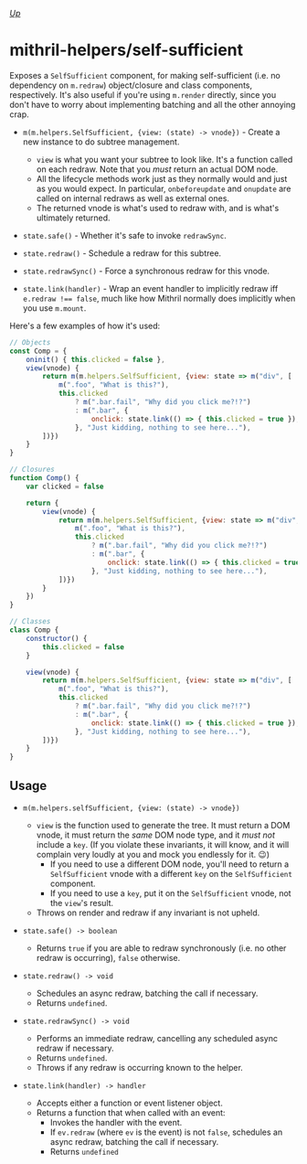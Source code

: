 [*Up*](./api.md)

# mithril-helpers/self-sufficient

Exposes a `SelfSufficient` component, for making self-sufficient (i.e. no dependency on `m.redraw`) object/closure and class components, respectively. It's also useful if you're using `m.render` directly, since you don't have to worry about implementing batching and all the other annoying crap.

- `m(m.helpers.SelfSufficient, {view: (state) -> vnode})` - Create a new instance to do subtree management.
    - `view` is what you want your subtree to look like. It's a function called on each redraw. Note that you *must* return an actual DOM node.
    - All the lifecycle methods work just as they normally would and just as you would expect. In particular, `onbeforeupdate` and `onupdate` are called on internal redraws as well as external ones.
    - The returned vnode is what's used to redraw with, and is what's ultimately returned.

- `state.safe()` - Whether it's safe to invoke `redrawSync`.

- `state.redraw()` - Schedule a redraw for this subtree.

- `state.redrawSync()` - Force a synchronous redraw for this vnode.

- `state.link(handler)` - Wrap an event handler to implicitly redraw iff `e.redraw !== false`, much like how Mithril normally does implicitly when you use `m.mount`.

Here's a few examples of how it's used:

```js
// Objects
const Comp = {
    oninit() { this.clicked = false },
    view(vnode) {
        return m(m.helpers.SelfSufficient, {view: state => m("div", [
            m(".foo", "What is this?"),
            this.clicked
                ? m(".bar.fail", "Why did you click me?!?")
                : m(".bar", {
                    onclick: state.link(() => { this.clicked = true }),
                }, "Just kidding, nothing to see here..."),
        ])})
    }
}

// Closures
function Comp() {
    var clicked = false

    return {
        view(vnode) {
            return m(m.helpers.SelfSufficient, {view: state => m("div", [
                m(".foo", "What is this?"),
                this.clicked
                    ? m(".bar.fail", "Why did you click me?!?")
                    : m(".bar", {
                        onclick: state.link(() => { this.clicked = true }),
                    }, "Just kidding, nothing to see here..."),
            ])})
        }
    })
}

// Classes
class Comp {
    constructor() {
        this.clicked = false
    }

    view(vnode) {
        return m(m.helpers.SelfSufficient, {view: state => m("div", [
            m(".foo", "What is this?"),
            this.clicked
                ? m(".bar.fail", "Why did you click me?!?")
                : m(".bar", {
                    onclick: state.link(() => { this.clicked = true }),
                }, "Just kidding, nothing to see here..."),
        ])})
    }
}
```

## Usage

- `m(m.helpers.selfSufficient, {view: (state) -> vnode})`

    - `view` is the function used to generate the tree. It must return a DOM vnode, it must return the *same* DOM node type, and it *must not* include a `key`. (If you violate these invariants, it will know, and it will complain very loudly at you and mock you endlessly for it. :wink:)
        - If you need to use a different DOM node, you'll need to return a `SelfSufficient` vnode with a different `key` on the `SelfSufficient` component.
        - If you need to use a `key`, put it on the `SelfSufficient` vnode, not the `view`'s result.
    - Throws on render and redraw if any invariant is not upheld.

- `state.safe() -> boolean`

    - Returns `true` if you are able to redraw synchronously (i.e. no other redraw is occurring), `false` otherwise.

- `state.redraw() -> void`

    - Schedules an async redraw, batching the call if necessary.
    - Returns `undefined`.

- `state.redrawSync() -> void`

    - Performs an immediate redraw, cancelling any scheduled async redraw if necessary.
    - Returns `undefined`.
    - Throws if any redraw is occurring known to the helper.

- `state.link(handler) -> handler`

    - Accepts either a function or event listener object.
    - Returns a function that when called with an event:
        - Invokes the handler with the event.
        - If `ev.redraw` (where `ev` is the event) is not `false`, schedules an async redraw, batching the call if necessary.
        - Returns `undefined`
